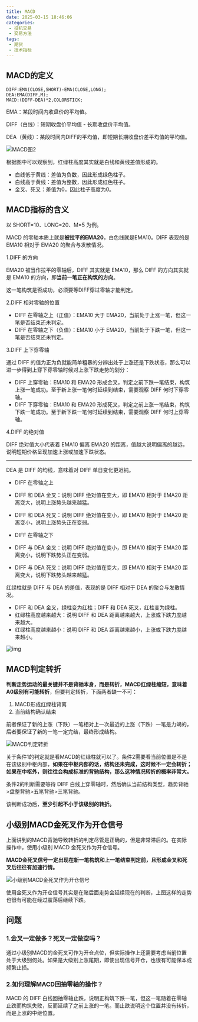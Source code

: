 ```yaml
---
title: MACD
date: 2025-03-15 18:46:06
categories: 
 - 投机交易
 - 交易方法
tags:
 - 期货
 - 技术指标
---
```


## MACD的定义

```
DIFF:EMA(CLOSE,SHORT)-EMA(CLOSE,LONG);
DEA:EMA(DIFF,M);
MACD:(DIFF-DEA)*2,COLORSTICK;
```

EMA：某段时间内收盘价的平均值。

DIFF（白线）：短期收盘价平均值 - 长期收盘价平均值。

DEA（黄线）：某段时间内DIFF的平均值，即短期长期收盘价差平均值的平均值。

![MACD图2](https://zhengyu-blog.oss-cn-wuhan-lr.aliyuncs.com/MACD%E5%9B%BE.png)

根据图中可以观察到，红绿柱高度其实就是白线和黄线差值形成的。

- 白线低于黄线：差值为负数，因此形成绿色柱子。
- 白线高于黄线：差值为整数，因此形成红色柱子。
- 金叉、死叉：差值为0，因此柱子高度为0。

## MACD指标的含义

以 SHORT=10、LONG=20、M=5 为例。

MACD 的零轴本质上就是**被拉平的EMA20**，白色线就是EMA10。DIFF 表现的是 EMA10 相对于 EMA20 的聚合与发散情况。

1.DIFF 的方向

EMA20 被当作拉平的零轴后，DIFF 其实就是 EMA10，那么 DIFF 的方向其实就是 EMA10 的方向，即**当前一笔正在构筑的方向**。

这一笔构筑是否成功，必须要等DIFF穿过零轴才能判定。

2.DIFF 相对零轴的位置

- DIFF 在零轴之上（正值）：EMA10 大于 EMA20，当前处于上涨一笔，但这一笔是否结束还未判定。
- DIFF 在零轴之下（负值）：EMA10 小于 EMA20，当前处于下跌一笔，但这一笔是否结束还未判定。

3.DIFF 上下穿零轴

通过 DIFF 的值为正为负就能简单粗暴的分辨出处于上涨还是下跌状态，那么可以进一步得到上穿下穿零轴时候对上涨下跌走势的划分：

- DIFF 上穿零轴：EMA10 和 EMA20 形成金叉，判定之前下跌一笔结束，构筑上涨一笔成功。至于新上涨一笔何时延续到结束，需要观察 DIFF 何时下穿零轴。
- DIFF 下穿零轴：EMA10 和 EMA20 形成死叉，判定之前上涨一笔结束，构筑下跌一笔成功。至于新下跌一笔何时延续到结束，需要观察 DIFF 何时上穿零轴。

4.DIFF 的绝对值

DIFF 绝对值大小代表着 EMA10 偏离 EMA20 的距离，值越大说明偏离的越远，说明短期价格呈现加速上涨或加速下跌状态。

------

DEA 是 DIFF 的均线，意味着对 DIFF 单日变化更迟钝。

- DIFF 在零轴之上

- DIFF 和 DEA 金叉：说明 DIFF 绝对值在变大，即 EMA10 相对于 EMA20 距离变大，说明上涨势头越来越猛。
- DIFF 和 DEA 死叉：说明 DIFF 绝对值在变小，即 EMA10 相对于 EMA20 距离变小，说明上涨势头正在变弱。

- DIFF 在零轴之下

- DIFF 与 DEA 金叉：说明 DIFF 绝对值在变小，即 EMA10 相对于 EMA20 距离变小，说明下跌势头正在变弱。
- DIFF 与 DEA 死叉：说明 DIFF 绝对值在变大，即 EMA10 相对于 EMA20 距离变大，说明下跌势头越来越猛。

红绿柱就是 DIFF 与 DEA 的差值，表现的是 DIFF 相对于 DEA 的聚合与发散情况。

- DIFF 和 DEA 金叉，绿柱变为红柱；DIFF 和 DEA 死叉，红柱变为绿柱。
- 红绿柱高度越来越大：说明 DIFF 和 DEA 距离越来越大，上涨或下跌力度越来越大。
- 红绿柱高度越来越小：说明 DIFF 和 DEA 距离越来越小，上涨或下跌力度越来越小。

![img](https://zhengyu-blog.oss-cn-wuhan-lr.aliyuncs.com/1718429099637-21f23165-2237-47f2-8949-3391ac76f52e.png)

## MACD判定转折

**判断走势运动的最关键并不是背驰本身，而是转折，MACD红绿柱缩短，意味着A0级别有可能转折**，但要判定转折，下面两者缺一不可：

1. MACD形成红绿柱背离
2. 当前结构确认结束

前者保证了新的上涨（下跌）一笔相对上一次最近的上涨（下跌）一笔是力竭的，后者要保证了新的一笔一定完结，最终形成结构。

![MACD判定转折](https://zhengyu-blog.oss-cn-wuhan-lr.aliyuncs.com/1718523972659-e95fb853-bec0-4134-af70-94700794f64d.png)

关于条件1的判定就是看MACD的红绿柱就可以了。条件2需要看当前位置是不是在该级别中枢内部，**如果在中枢内部的话，结构还未完成，这时候不一定会转折；如果在中枢外，则往往会构成标准的背驰结构，那么这种情况转折的概率非常大。**

条件2的判断需要等待 DIFF 白线上穿零轴时，然后确认当前结构类型，趋势背驰>盘整背驰>五笔背驰>三笔背驰。

该判断成功后，**至少引起不小于该级别的转折。**

## 小级别MACD金死叉作为开仓信号

上面讲到的MACD背驰导致转折的判定尽管是正确的，但是非常滞后的。在实际操作中，使用小级别 MACD 金死叉作为开仓信号。

**MACD金死叉信号一定出现在新一笔构筑和上一笔结束判定前，且形成金叉和死叉后往往有加速行情。**

![小级别MACD金死叉作为开仓信号](https://zhengyu-blog.oss-cn-wuhan-lr.aliyuncs.com/1718434566058-81500e86-071c-45b7-a873-d76dfb4dbedd.png)

使用金死叉作为开仓信号其实是在赌后面走势会延续现在的判断，上图这样的走势也很有可能在经过震荡后继续下跌。

## 问题

### 1.金叉一定做多？死叉一定做空吗？

通过小级别MACD的金死叉可作为开仓点位，但实际操作上还需要考虑当前位置处于大级别何处。如果是大级别上涨尾期，即使出现信号开仓，也很有可能保本或频繁止损。

### 2.如何理解MACD回抽零轴的操作？

MACD 的 DIFF 白线回抽零轴止跌，说明正构筑下跌一笔，但这一笔随着在零轴止跌而构筑失败，反而延续了之前上涨的一笔。而止跌说明这个位置并没有转折，而是上涨的中继位置。